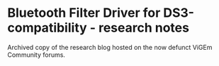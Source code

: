 # Bluetooth Filter Driver for DS3-compatibility - research notes

Archived copy of the research blog hosted on the now defunct ViGEm Community forums.
